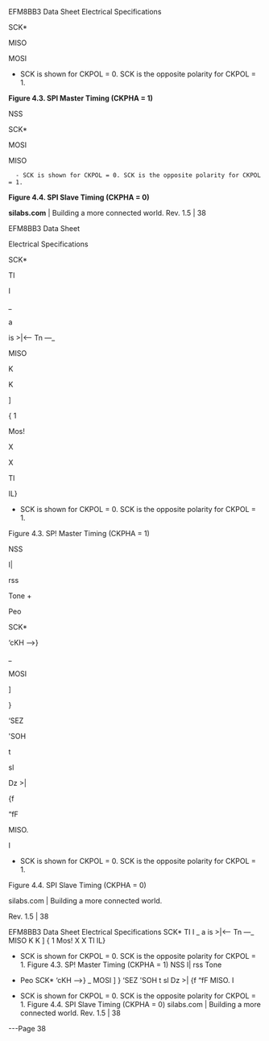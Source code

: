 EFM8BB3 Data Sheet
Electrical Specifications


SCK*

MISO

MOSI






- SCK is shown for CKPOL = 0. SCK is the opposite polarity for CKPOL = 1.

**Figure 4.3. SPI Master Timing (CKPHA = 1)**

NSS





SCK*

MOSI

MISO







      - SCK is shown for CKPOL = 0. SCK is the opposite polarity for CKPOL = 1.

**Figure 4.4. SPI Slave Timing (CKPHA = 0)**

**silabs.com** | Building a more connected world. Rev. 1.5 | 38



EFM8BB3 Data Sheet

Electrical Specifications

SCK*

TI

I

_

a

is >|<—— Tn —_

MISO

K

K

]

{ 1

Mos!

X

X

Tl

IL}

* SCK is shown for CKPOL = 0. SCK is the opposite polarity for CKPOL = 1.

Figure 4.3. SP! Master Timing (CKPHA = 1)

NSS

I|

rss

Tone +

Peo

SCK*

‘cKH —>}

_

MOSI

]

}

‘SEZ

'SOH

t

sl

Dz >|

{f

“fF

MISO.

I

* SCK is shown for CKPOL = 0. SCK is the opposite polarity for CKPOL = 1.

Figure 4.4. SPI Slave Timing (CKPHA = 0)

silabs.com | Building a more connected world.

Rev. 1.5 | 38

EFM8BB3 Data Sheet
Electrical Specifications
SCK*
TI
I
_ a
is >|<—— Tn —_
MISO
K K
]
{ 1
Mos!
X X
Tl
IL}
* SCK is shown for CKPOL = 0. SCK is the opposite polarity for CKPOL = 1.
Figure 4.3. SP! Master Timing (CKPHA = 1)
NSS
I|
rss
Tone
+ Peo
SCK*
‘cKH —>}
_
MOSI
]
}
‘SEZ 'SOH
t
sl Dz >|
{f
“fF
MISO.
I
* SCK is shown for CKPOL = 0. SCK is the opposite polarity for CKPOL = 1.
Figure 4.4. SPI Slave Timing (CKPHA = 0)
silabs.com | Building a more connected world. Rev. 1.5 | 38


---Page 38 

